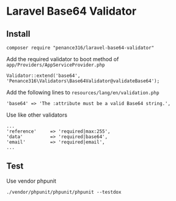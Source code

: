 Laravel Base64 Validator
============

Install
-------
```
composer require "penance316/laravel-base64-validator"
```

Add the required validator to boot method of `app/Providers/AppServiceProvider.php`
 
```
Validator::extend('base64', 'Penance316\Validators\Base64Validator@validateBase64');
```

Add the following lines to `resources/lang/en/validation.php` 

```
'base64' => 'The :attribute must be a valid Base64 string.',
```

Use like other validators

```
...
'reference'     => 'required|max:255',
'data'          => 'required|base64',
'email'         => 'required|email',
...
```

Test
-----

Use vendor phpunit

```
./vendor/phpunit/phpunit/phpunit --testdox
```
